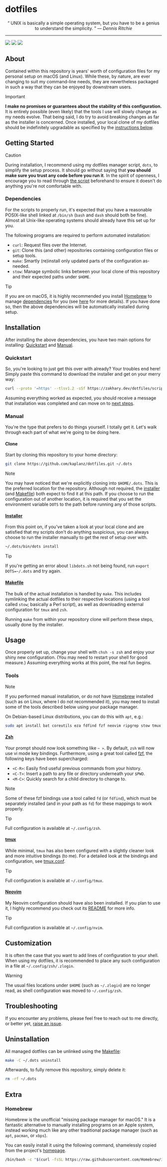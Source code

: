 # dotfiles

<p align="center">
  <q>
    UNIX is basically a simple operating system, but you have to be a genius to
    understand the simplicity.
  </q>
  &mdash;
  <i>
    Dennis Ritchie
  </i>
</p>

---

[![][issues.badge]][issues.hyper]
[![][pulls.badge]][pulls.hyper]
[![][works.badge]][works.hyper]

## About

Contained within this repository is years' worth of configuration files for my
personal setup on macOS (and Linux). While these, by nature, are ever changing
to suit my command-line needs, they are nevertheless packaged in such a way that
they can be enjoyed by downstream users.

> [!IMPORTANT]
>
> **I make no promises or guarantees about the stability of this
> configuration.** It is entirely possible (even likely) that the tools I use
> will slowly change as my needs evolve. That being said, I do try to avoid
> breaking changes as far as the installer is concerned. Once installed, your
> local clone of my dotfiles should be indefinitely upgradable as specified by
> the [instructions below](#installation).

## Getting Started

> [!CAUTION]
>
> During installation, I recommend using my dotfiles manager script, `dots`, to
> simplify the setup process. It should go without saying that **you should make
> sure you trust any code before you run it**. In the spirit of openness, I
> encourage you to read through [the script][dots] beforehand to ensure it
> doesn't do anything you're not comfortable with.

### Dependencies

For the scripts to properly run, it's expected that you have a reasonable
POSIX-like shell linked at `/bin/sh` (`bash` and `dash` should both be fine).
Almost all Unix-like operating systems should already have this set up for you.

The following programs are required to perform automated installation:

- `curl`: Request files over the Internet.
- `git`:  Clone this (and other) repositories containing configuration files or
          setup tools.
- `make`: Smartly (re)install only updated parts of the configuration as-needed.
- `stow`: Manage symbolic links between your local clone of this repository and
          their expected paths under `$HOME`.

> [!TIP]
>
> If you are on macOS, it is highly recommended you install [Homebrew][brew] to
> manage [dependencies][brewfile] for you (see [here](#homebrew) for more
> details). If you have done so, then the above dependencies will be
> automatically installed during setup.

## Installation

After installing the above dependencies, you have two main options for
installing: [Quickstart](#quickstart) and [Manual](#manual).

### Quickstart

So, you're looking to just get this over with already? Your troubles end here!
Simply paste this command to download the installer and get on your merry way:

```sh
curl --proto '=https' --tlsv1.2 -sSf https://zakhary.dev/dotfiles/script/install | sh
```

Assuming everything worked as expected, you should receive a message that
installation was completed and can move on to [next steps](#usage).

### Manual

You're the type that prefers to do things yourself. I totally get it. Let's walk
through each part of what we're going to be doing here.

#### Clone

Start by cloning this repository to your home directory:

```sh
git clone https://github.com/kaplanz/dotfiles.git ~/.dots
```

> [!NOTE]
>
> You may have noticed that we're explicitly cloning into `$HOME/.dots`. This is
> the preferred location for the repository. Although not required, the
> [installer][dots] (and [Makefile]) both expect to find it at this path. If you
> choose to run the configuration out of another location, it is required that
> you set the environment variable `DOTS` to the path before running any of
> those scripts.

#### [Installer][dots]

From this point on, if you've taken a look at your local clone and are satisfied
that my scripts don't do anything suspicious, you can always choose to run the
installer manually to get the rest of setup over with.

```sh
~/.dots/bin/dots install
```

> [!TIP]
>
> If you're getting an error about `libdots.sh` not being found, run `export
> DOTS=~/.dots` and try again.

#### [Makefile]

The bulk of the actual installation is handled by `make`. This includes
symlinking the actual dotfiles to their respective locations (using a tool
called `stow`; basically a Perl script), as well as downloading external
configuration for `tmux` and `zsh`.

Running `make` from within your repository clone will perform these steps,
usually done by the installer.

## Usage

Once properly set up, change your shell with `chsh -s zsh` and enjoy your shiny
new configuration. (You may need to restart your shell for good measure.)
Assuming everything works at this point, the real fun begins.

### Tools

> [!NOTE]
>
> If you performed manual installation, or do not have [Homebrew](#homebrew)
> installed (such as on Linux, where I do not recommended it), you may need to
> install some of the tools described below using your package manager.
>
> On Debian-based Linux distributions, you can do this with `apt`, e.g.:
>
> ```sh
> sudo apt install bat coreutils eza fdfind fzf neovim ripgrep stow tmux zsh
> ```

#### [Zsh]

Your prompt should now look something like `~ »`. By default, `zsh` will now use
vi mode key bindings. Furthermore, using a great tool called [fzf], the
following keys have been supercharged:

- `<C-R>`: Easily find useful previous commands from your history.
- `<C-T>`: Insert a path to any file or directory underneath your `$PWD`.
- `<M-C>`: Quickly search for a child directory to change to.

> [!NOTE]
>
> Some of these fzf bindings use a tool called `fd` (or `fdfind`), which must be
> separately installed (and in your path as `fd`) for these mappings to work
> properly.

> [!TIP]
>
> Full configuration is available at `~/.config/zsh`.

#### [tmux]

While minimal, `tmux` has also been configured with a slightly cleaner look and
more intuitive bindings (to me). For a detailed look at the bindings and
configuration, see [tmux.conf].

> [!TIP]
>
> Full configuration is available at `~/.config/tmux`.

#### [Neovim]

My Neovim configuration should have also been installed. If you plan to use it,
I highly recommend you check out its [README][nvim] for more info.

> [!TIP]
>
> Full configuration is available at `~/.config/nvim`.

## Customization

It is often the case that you want to add lines of configuration to your shell.
When using my dotfiles, it is recommended to place any such configuration in a
file at `~/.config/zsh/.zlogin`.

> [!WARNING]
>
> The usual files locations under `$HOME` (such as `~/.zlogin`) are no longer
> read, as shell configuration was moved to `~/.config/zsh`.

## Troubleshooting

If you encounter any problems, please feel free to reach out to me directly, or
better yet, [raise an issue][issue].

## Uninstallation

All managed dotfiles can be unlinked using the [Makefile]:

```sh
make -C ~/.dots uninstall
```

Afterwards, to fully remove this repository, simply delete it:

```sh
rm -rf ~/.dots
```

## Extra

### Homebrew

Homebrew is the unofficial "missing package manager for macOS." It is a
fantastic alternative to manually installing programs on an Apple system,
instead working much like any other traditional package manager (such as `apt`,
`pacman`, or `xbps`).

You can easily install it using the following command, shamelessly copied from
the project's [homepage][brew].

```sh
/bin/bash -c "$(curl -fsSL https://raw.githubusercontent.com/Homebrew/install/HEAD/install.sh)"
```

<!-- Reference-style links -->
[brew]:      https://brew.sh
[brewfile]:  ./Brewfile
[dots]:      ./script/dots
[eza]:       https://github.com/eza-community/eza
[fdfind]:    https://github.com/sharkdp/fd
[fzf]:       https://github.com/junegunn/fzf
[issue]:     /../../issues/new/choose
[makefile]:  ./Makefile
[neovim]:    https://neovim.io
[nvim]:      https://git.zakhary.dev/nvim
[tmux.conf]: ./apps/tmux/tmux.conf
[tmux]:      https://github.com/tmux/tmux/wiki
[zsh]:       https://www.zsh.org/

<!-- Reference-style badges -->
[issues.badge]: https://img.shields.io/github/issues-raw/kaplanz/dotfiles
[issues.hyper]: /../../issues
[pulls.badge]:  https://img.shields.io/github/issues-pr/kaplanz/dotfiles
[pulls.hyper]:  /../../pulls
[works.badge]:  https://shields.io/badge/works-on_my_machine-blue
[works.hyper]:  http://localhost:8080
